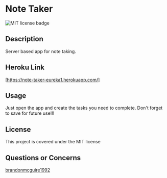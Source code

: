 # Note Taker
  
  ![MIT license badge](https://img.shields.io/badge/license-MIT-green)

  ## Description

  Server based app for note taking.

  ## Heroku Link

  [https://note-taker-eureka1.herokuapp.com/]

  ## Usage
  Just open the app and create the tasks you need to complete. Don't forget to save for future use!!!

  ## License 
  This project is covered under the MIT license 

  ## Questions or Concerns
  [brandonmcguire1992](mailto:brandonmcguire1992@gmail.com)